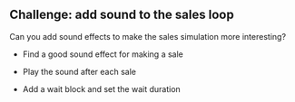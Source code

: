 ## Challenge: add sound to the sales loop

Can you add sound effects to make the sales simulation more interesting?

+ Find a good sound effect for making a sale

+ Play the sound after each sale

+ Add a wait block and set the wait duration

